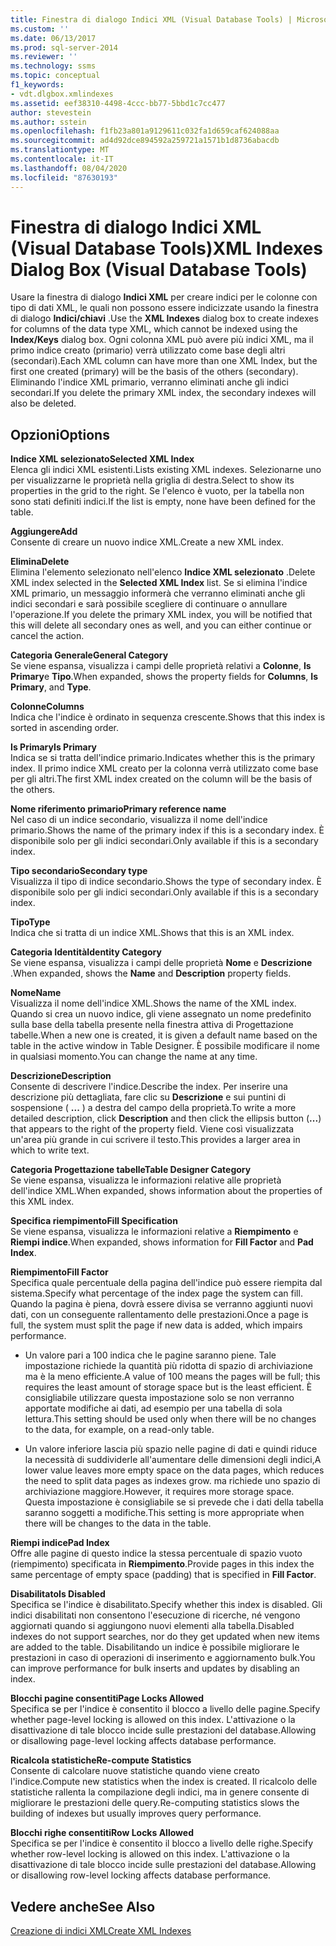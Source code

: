 ```yaml
---
title: Finestra di dialogo Indici XML (Visual Database Tools) | Microsoft Docs
ms.custom: ''
ms.date: 06/13/2017
ms.prod: sql-server-2014
ms.reviewer: ''
ms.technology: ssms
ms.topic: conceptual
f1_keywords:
- vdt.dlgbox.xmlindexes
ms.assetid: eef38310-4498-4ccc-bb77-5bbd1c7cc477
author: stevestein
ms.author: sstein
ms.openlocfilehash: f1fb23a801a9129611c032fa1d659caf624088aa
ms.sourcegitcommit: ad4d92dce894592a259721a1571b1d8736abacdb
ms.translationtype: MT
ms.contentlocale: it-IT
ms.lasthandoff: 08/04/2020
ms.locfileid: "87630193"
---
```

# <a name="xml-indexes-dialog-box-visual-database-tools"></a><span data-ttu-id="2dd9a-102">Finestra di dialogo Indici XML (Visual Database Tools)</span><span class="sxs-lookup"><span data-stu-id="2dd9a-102">XML Indexes Dialog Box (Visual Database Tools)</span></span>
  <span data-ttu-id="2dd9a-103">Usare la finestra di dialogo **Indici XML** per creare indici per le colonne con tipo di dati XML, le quali non possono essere indicizzate usando la finestra di dialogo **Indici/chiavi** .</span><span class="sxs-lookup"><span data-stu-id="2dd9a-103">Use the **XML Indexes** dialog box to create indexes for columns of the data type XML, which cannot be indexed using the **Index/Keys** dialog box.</span></span> <span data-ttu-id="2dd9a-104">Ogni colonna XML può avere più indici XML, ma il primo indice creato (primario) verrà utilizzato come base degli altri (secondari).</span><span class="sxs-lookup"><span data-stu-id="2dd9a-104">Each XML column can have more than one XML Index, but the first one created (primary) will be the basis of the others (secondary).</span></span> <span data-ttu-id="2dd9a-105">Eliminando l'indice XML primario, verranno eliminati anche gli indici secondari.</span><span class="sxs-lookup"><span data-stu-id="2dd9a-105">If you delete the primary XML index, the secondary indexes will also be deleted.</span></span>  
  
## <a name="options"></a><span data-ttu-id="2dd9a-106">Opzioni</span><span class="sxs-lookup"><span data-stu-id="2dd9a-106">Options</span></span>  
 <span data-ttu-id="2dd9a-107">**Indice XML selezionato**</span><span class="sxs-lookup"><span data-stu-id="2dd9a-107">**Selected XML Index**</span></span>  
 <span data-ttu-id="2dd9a-108">Elenca gli indici XML esistenti.</span><span class="sxs-lookup"><span data-stu-id="2dd9a-108">Lists existing XML indexes.</span></span> <span data-ttu-id="2dd9a-109">Selezionarne uno per visualizzarne le proprietà nella griglia di destra.</span><span class="sxs-lookup"><span data-stu-id="2dd9a-109">Select to show its properties in the grid to the right.</span></span> <span data-ttu-id="2dd9a-110">Se l'elenco è vuoto, per la tabella non sono stati definiti indici.</span><span class="sxs-lookup"><span data-stu-id="2dd9a-110">If the list is empty, none have been defined for the table.</span></span>  
  
 <span data-ttu-id="2dd9a-111">**Aggiungere**</span><span class="sxs-lookup"><span data-stu-id="2dd9a-111">**Add**</span></span>  
 <span data-ttu-id="2dd9a-112">Consente di creare un nuovo indice XML.</span><span class="sxs-lookup"><span data-stu-id="2dd9a-112">Create a new XML index.</span></span>  
  
 <span data-ttu-id="2dd9a-113">**Elimina**</span><span class="sxs-lookup"><span data-stu-id="2dd9a-113">**Delete**</span></span>  
 <span data-ttu-id="2dd9a-114">Elimina l'elemento selezionato nell'elenco **Indice XML selezionato** .</span><span class="sxs-lookup"><span data-stu-id="2dd9a-114">Delete XML index selected in the **Selected XML Index** list.</span></span> <span data-ttu-id="2dd9a-115">Se si elimina l'indice XML primario, un messaggio informerà che verranno eliminati anche gli indici secondari e sarà possibile scegliere di continuare o annullare l'operazione.</span><span class="sxs-lookup"><span data-stu-id="2dd9a-115">If you delete the primary XML index, you will be notified that this will delete all secondary ones as well, and you can either continue or cancel the action.</span></span>  
  
 <span data-ttu-id="2dd9a-116">**Categoria Generale**</span><span class="sxs-lookup"><span data-stu-id="2dd9a-116">**General Category**</span></span>  
 <span data-ttu-id="2dd9a-117">Se viene espansa, visualizza i campi delle proprietà relativi a **Colonne**, **Is Primary**e **Tipo**.</span><span class="sxs-lookup"><span data-stu-id="2dd9a-117">When expanded, shows the property fields for **Columns**, **Is Primary**, and **Type**.</span></span>  
  
 <span data-ttu-id="2dd9a-118">**Colonne**</span><span class="sxs-lookup"><span data-stu-id="2dd9a-118">**Columns**</span></span>  
 <span data-ttu-id="2dd9a-119">Indica che l'indice è ordinato in sequenza crescente.</span><span class="sxs-lookup"><span data-stu-id="2dd9a-119">Shows that this index is sorted in ascending order.</span></span>  
  
 <span data-ttu-id="2dd9a-120">**Is Primary**</span><span class="sxs-lookup"><span data-stu-id="2dd9a-120">**Is Primary**</span></span>  
 <span data-ttu-id="2dd9a-121">Indica se si tratta dell'indice primario.</span><span class="sxs-lookup"><span data-stu-id="2dd9a-121">Indicates whether this is the primary index.</span></span> <span data-ttu-id="2dd9a-122">Il primo indice XML creato per la colonna verrà utilizzato come base per gli altri.</span><span class="sxs-lookup"><span data-stu-id="2dd9a-122">The first XML index created on the column will be the basis of the others.</span></span>  
  
 <span data-ttu-id="2dd9a-123">**Nome riferimento primario**</span><span class="sxs-lookup"><span data-stu-id="2dd9a-123">**Primary reference name**</span></span>  
 <span data-ttu-id="2dd9a-124">Nel caso di un indice secondario, visualizza il nome dell'indice primario.</span><span class="sxs-lookup"><span data-stu-id="2dd9a-124">Shows the name of the primary index if this is a secondary index.</span></span> <span data-ttu-id="2dd9a-125">È disponibile solo per gli indici secondari.</span><span class="sxs-lookup"><span data-stu-id="2dd9a-125">Only available if this is a secondary index.</span></span>  
  
 <span data-ttu-id="2dd9a-126">**Tipo secondario**</span><span class="sxs-lookup"><span data-stu-id="2dd9a-126">**Secondary type**</span></span>  
 <span data-ttu-id="2dd9a-127">Visualizza il tipo di indice secondario.</span><span class="sxs-lookup"><span data-stu-id="2dd9a-127">Shows the type of secondary index.</span></span> <span data-ttu-id="2dd9a-128">È disponibile solo per gli indici secondari.</span><span class="sxs-lookup"><span data-stu-id="2dd9a-128">Only available if this is a secondary index.</span></span>  
  
 <span data-ttu-id="2dd9a-129">**Tipo**</span><span class="sxs-lookup"><span data-stu-id="2dd9a-129">**Type**</span></span>  
 <span data-ttu-id="2dd9a-130">Indica che si tratta di un indice XML.</span><span class="sxs-lookup"><span data-stu-id="2dd9a-130">Shows that this is an XML index.</span></span>  
  
 <span data-ttu-id="2dd9a-131">**Categoria Identità**</span><span class="sxs-lookup"><span data-stu-id="2dd9a-131">**Identity Category**</span></span>  
 <span data-ttu-id="2dd9a-132">Se viene espansa, visualizza i campi delle proprietà **Nome** e **Descrizione** .</span><span class="sxs-lookup"><span data-stu-id="2dd9a-132">When expanded, shows the **Name** and **Description** property fields.</span></span>  
  
 <span data-ttu-id="2dd9a-133">**Nome**</span><span class="sxs-lookup"><span data-stu-id="2dd9a-133">**Name**</span></span>  
 <span data-ttu-id="2dd9a-134">Visualizza il nome dell'indice XML.</span><span class="sxs-lookup"><span data-stu-id="2dd9a-134">Shows the name of the XML index.</span></span> <span data-ttu-id="2dd9a-135">Quando si crea un nuovo indice, gli viene assegnato un nome predefinito sulla base della tabella presente nella finestra attiva di Progettazione tabelle.</span><span class="sxs-lookup"><span data-stu-id="2dd9a-135">When a new one is created, it is given a default name based on the table in the active window in Table Designer.</span></span> <span data-ttu-id="2dd9a-136">È possibile modificare il nome in qualsiasi momento.</span><span class="sxs-lookup"><span data-stu-id="2dd9a-136">You can change the name at any time.</span></span>  
  
 <span data-ttu-id="2dd9a-137">**Descrizione**</span><span class="sxs-lookup"><span data-stu-id="2dd9a-137">**Description**</span></span>  
 <span data-ttu-id="2dd9a-138">Consente di descrivere l'indice.</span><span class="sxs-lookup"><span data-stu-id="2dd9a-138">Describe the index.</span></span> <span data-ttu-id="2dd9a-139">Per inserire una descrizione più dettagliata, fare clic su **Descrizione** e sui puntini di sospensione ( **...** ) a destra del campo della proprietà.</span><span class="sxs-lookup"><span data-stu-id="2dd9a-139">To write a more detailed description, click **Description** and then click the ellipsis button (**...**) that appears to the right of the property field.</span></span> <span data-ttu-id="2dd9a-140">Viene così visualizzata un'area più grande in cui scrivere il testo.</span><span class="sxs-lookup"><span data-stu-id="2dd9a-140">This provides a larger area in which to write text.</span></span>  
  
 <span data-ttu-id="2dd9a-141">**Categoria Progettazione tabelle**</span><span class="sxs-lookup"><span data-stu-id="2dd9a-141">**Table Designer Category**</span></span>  
 <span data-ttu-id="2dd9a-142">Se viene espansa, visualizza le informazioni relative alle proprietà dell'indice XML.</span><span class="sxs-lookup"><span data-stu-id="2dd9a-142">When expanded, shows information about the properties of this XML index.</span></span>  
  
 <span data-ttu-id="2dd9a-143">**Specifica riempimento**</span><span class="sxs-lookup"><span data-stu-id="2dd9a-143">**Fill Specification**</span></span>  
 <span data-ttu-id="2dd9a-144">Se viene espansa, visualizza le informazioni relative a **Riempimento** e **Riempi indice**.</span><span class="sxs-lookup"><span data-stu-id="2dd9a-144">When expanded, shows information for **Fill Factor** and **Pad Index**.</span></span>  
  
 <span data-ttu-id="2dd9a-145">**Riempimento**</span><span class="sxs-lookup"><span data-stu-id="2dd9a-145">**Fill Factor**</span></span>  
 <span data-ttu-id="2dd9a-146">Specifica quale percentuale della pagina dell'indice può essere riempita dal sistema.</span><span class="sxs-lookup"><span data-stu-id="2dd9a-146">Specify what percentage of the index page the system can fill.</span></span> <span data-ttu-id="2dd9a-147">Quando la pagina è piena, dovrà essere divisa se verranno aggiunti nuovi dati, con un conseguente rallentamento delle prestazioni.</span><span class="sxs-lookup"><span data-stu-id="2dd9a-147">Once a page is full, the system must split the page if new data is added, which impairs performance.</span></span>  
  
-   <span data-ttu-id="2dd9a-148">Un valore pari a 100 indica che le pagine saranno piene. Tale impostazione richiede la quantità più ridotta di spazio di archiviazione ma è la meno efficiente.</span><span class="sxs-lookup"><span data-stu-id="2dd9a-148">A value of 100 means the pages will be full; this requires the least amount of storage space but is the least efficient.</span></span> <span data-ttu-id="2dd9a-149">È consigliabile utilizzare questa impostazione solo se non verranno apportate modifiche ai dati, ad esempio per una tabella di sola lettura.</span><span class="sxs-lookup"><span data-stu-id="2dd9a-149">This setting should be used only when there will be no changes to the data, for example, on a read-only table.</span></span>  
  
-   <span data-ttu-id="2dd9a-150">Un valore inferiore lascia più spazio nelle pagine di dati e quindi riduce la necessità di suddividerle all'aumentare delle dimensioni degli indici,</span><span class="sxs-lookup"><span data-stu-id="2dd9a-150">A lower value leaves more empty space on the data pages, which reduces the need to split data pages as indexes grow.</span></span> <span data-ttu-id="2dd9a-151">ma richiede uno spazio di archiviazione maggiore.</span><span class="sxs-lookup"><span data-stu-id="2dd9a-151">However, it requires more storage space.</span></span> <span data-ttu-id="2dd9a-152">Questa impostazione è consigliabile se si prevede che i dati della tabella saranno soggetti a modifiche.</span><span class="sxs-lookup"><span data-stu-id="2dd9a-152">This setting is more appropriate when there will be changes to the data in the table.</span></span>  
  
 <span data-ttu-id="2dd9a-153">**Riempi indice**</span><span class="sxs-lookup"><span data-stu-id="2dd9a-153">**Pad Index**</span></span>  
 <span data-ttu-id="2dd9a-154">Offre alle pagine di questo indice la stessa percentuale di spazio vuoto (riempimento) specificata in **Riempimento**.</span><span class="sxs-lookup"><span data-stu-id="2dd9a-154">Provide pages in this index the same percentage of empty space (padding) that is specified in **Fill Factor**.</span></span>  
  
 <span data-ttu-id="2dd9a-155">**Disabilitato**</span><span class="sxs-lookup"><span data-stu-id="2dd9a-155">**Is Disabled**</span></span>  
 <span data-ttu-id="2dd9a-156">Specifica se l'indice è disabilitato.</span><span class="sxs-lookup"><span data-stu-id="2dd9a-156">Specify whether this index is disabled.</span></span> <span data-ttu-id="2dd9a-157">Gli indici disabilitati non consentono l'esecuzione di ricerche, né vengono aggiornati quando si aggiungono nuovi elementi alla tabella.</span><span class="sxs-lookup"><span data-stu-id="2dd9a-157">Disabled indexes do not support searches, nor do they get updated when new items are added to the table.</span></span> <span data-ttu-id="2dd9a-158">Disabilitando un indice è possibile migliorare le prestazioni in caso di operazioni di inserimento e aggiornamento bulk.</span><span class="sxs-lookup"><span data-stu-id="2dd9a-158">You can improve performance for bulk inserts and updates by disabling an index.</span></span>  
  
 <span data-ttu-id="2dd9a-159">**Blocchi pagine consentiti**</span><span class="sxs-lookup"><span data-stu-id="2dd9a-159">**Page Locks Allowed**</span></span>  
 <span data-ttu-id="2dd9a-160">Specifica se per l'indice è consentito il blocco a livello delle pagine.</span><span class="sxs-lookup"><span data-stu-id="2dd9a-160">Specify whether page-level locking is allowed on this index.</span></span> <span data-ttu-id="2dd9a-161">L'attivazione o la disattivazione di tale blocco incide sulle prestazioni del database.</span><span class="sxs-lookup"><span data-stu-id="2dd9a-161">Allowing or disallowing page-level locking affects database performance.</span></span>  
  
 <span data-ttu-id="2dd9a-162">**Ricalcola statistiche**</span><span class="sxs-lookup"><span data-stu-id="2dd9a-162">**Re-compute Statistics**</span></span>  
 <span data-ttu-id="2dd9a-163">Consente di calcolare nuove statistiche quando viene creato l'indice.</span><span class="sxs-lookup"><span data-stu-id="2dd9a-163">Compute new statistics when the index is created.</span></span> <span data-ttu-id="2dd9a-164">Il ricalcolo delle statistiche rallenta la compilazione degli indici, ma in genere consente di migliorare le prestazioni delle query.</span><span class="sxs-lookup"><span data-stu-id="2dd9a-164">Re-computing statistics slows the building of indexes but usually improves query performance.</span></span>  
  
 <span data-ttu-id="2dd9a-165">**Blocchi righe consentiti**</span><span class="sxs-lookup"><span data-stu-id="2dd9a-165">**Row Locks Allowed**</span></span>  
 <span data-ttu-id="2dd9a-166">Specifica se per l'indice è consentito il blocco a livello delle righe.</span><span class="sxs-lookup"><span data-stu-id="2dd9a-166">Specify whether row-level locking is allowed on this index.</span></span> <span data-ttu-id="2dd9a-167">L'attivazione o la disattivazione di tale blocco incide sulle prestazioni del database.</span><span class="sxs-lookup"><span data-stu-id="2dd9a-167">Allowing or disallowing row-level locking affects database performance.</span></span>  
  
## <a name="see-also"></a><span data-ttu-id="2dd9a-168">Vedere anche</span><span class="sxs-lookup"><span data-stu-id="2dd9a-168">See Also</span></span>  
 [<span data-ttu-id="2dd9a-169">Creazione di indici XML</span><span class="sxs-lookup"><span data-stu-id="2dd9a-169">Create XML Indexes</span></span>](../../relational-databases/xml/create-xml-indexes.md)  
  
  
